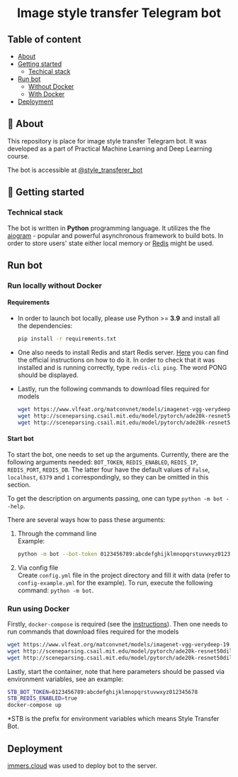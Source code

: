 <div align="center" height="130px">
  <h1> Image style transfer Telegram bot </h1>
  <p></p>
</div>

## Table of content
- [About](#about)
- [Getting started](#getting-started)
  - [Techical stack](#tech-stack)
- [Run bot](#run)
  - [Without Docker](#without-docker)
  - [With Docker](#with-docker)
- [Deployment](#deploy)


## 📎 About <a name="about"></a>
This repository is place for image style transfer Telegram bot.
It was developed as a part of Practical Machine Learning and Deep Learning course.

The bot is accessible at [@style_transferer_bot](https://t.me/style_transferer_bot)

## 📌 Getting started <a name="getting-started"></a>

### Technical stack <a name="tech-stack"></a>
The bot is written in **Python** programming language.
It utilizes the fhe [aiogram](https://github.com/aiogram/aiogram) - popular and powerful asynchronous framework
to build bots. In order to store users' state either local memory or [Redis](https://redis.io/) might be used.

## Run bot <a name="run"></a>

### Run locally without Docker <a name="without-docker"></a>

#### Requirements
- In order to launch bot locally, please use Python >= **3.9** and install all the dependencies:
  ```bash
  pip install -r requirements.txt
  ```

- One also needs to install Redis and start Redis server. [Here](https://redis.io/download) you can find the official instructions on how to do it. 
  In order to check that it was installed and is running correctly, type `redis-cli ping`. The word PONG should be displayed.  


- Lastly, run the following commands to download files required for models
  ```bash
  wget https://www.vlfeat.org/matconvnet/models/imagenet-vgg-verydeep-19.mat --no-check-certificate -P models/pretrained/
  wget http://sceneparsing.csail.mit.edu/model/pytorch/ade20k-resnet50dilated-ppm_deepsup/encoder_epoch_20.pth -P DeepPhotoStyle_pytorch/seg_checkpoint/
  wget http://sceneparsing.csail.mit.edu/model/pytorch/ade20k-resnet50dilated-ppm_deepsup/decoder_epoch_20.pth -P DeepPhotoStyle_pytorch/seg_checkpoint/
  ```


#### Start bot
To start the bot, one needs to set up the arguments.
Currently, there are the following arguments needed: `BOT_TOKEN`, `REDIS_ENABLED`, `REDIS_IP`, `REDIS_PORT`, `REDIS_DB`.
The latter four have the default values of `False`, `localhost`, `6379` and `1` correspondingly, so they can be omitted in this section.

To get the description on arguments passing, one can type `python -m bot --help`.

There are several ways how to pass these arguments:

  1) Through the command line  
     Example:  
     ```bash
     python -m bot --bot-token 0123456789:abcdefghijklmnopqrstuvwxyz012345678
     ```

  2) Via config file  
     Create `config.yml` file in the project directory and fill it with data (refer to `config-example.yml` for the example).
     To run, execute the following command: `python -m bot`.

   
### Run using Docker <a name="with-docker"></a>
Firstly, `docker-compose` is required (see the [instructions](https://docs.docker.com/compose/install/)).
Then one needs to run commands that download files required for the models
  ```bash
  wget https://www.vlfeat.org/matconvnet/models/imagenet-vgg-verydeep-19.mat --no-check-certificate -P data/files/
  wget http://sceneparsing.csail.mit.edu/model/pytorch/ade20k-resnet50dilated-ppm_deepsup/encoder_epoch_20.pth -P data/files/
  wget http://sceneparsing.csail.mit.edu/model/pytorch/ade20k-resnet50dilated-ppm_deepsup/decoder_epoch_20.pth -P data/files/
  ```

Lastly, start the container, note that here parameters should be passed via environment variables,
see an example:
```bash
STB_BOT_TOKEN=0123456789:abcdefghijklmnopqrstuvwxyz012345678
STB_REDIS_ENABLED=true
docker-compose up
```
*STB is the prefix for environment variables which means Style Transfer Bot.

## Deployment <a name="deploy"></a>
[immers.cloud](https://immers.cloud/) was used to deploy bot to the server.
